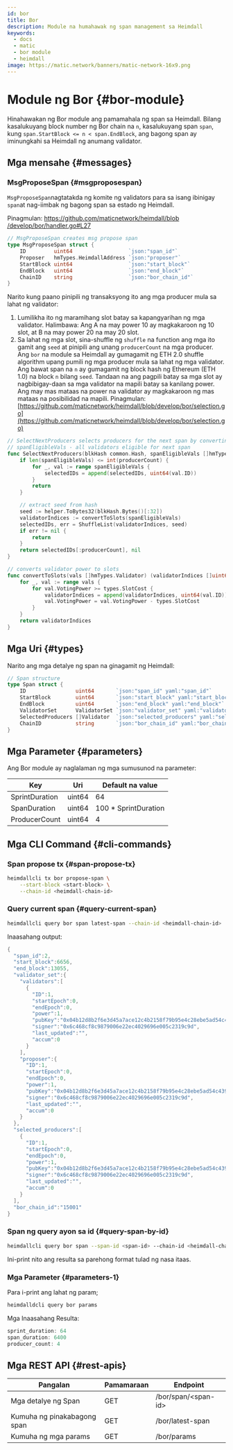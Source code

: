 ```yaml
---
id: bor
title: Bor
description: Module na humahawak ng span management sa Heimdall
keywords:
  - docs
  - matic
  - bor module
  - heimdall
image: https://matic.network/banners/matic-network-16x9.png
---
```


# Module ng Bor {#bor-module}

Hinahawakan ng Bor module ang pamamahala ng span sa Heimdall. Bilang kasalukuyang block number ng Bor chain na `n`, kasalukuyang span `span`, kung `span.StartBlock <= n < span.EndBlock`, ang bagong span ay iminungkahi sa Heimdall ng anumang validator.

## Mga mensahe {#messages}

### MsgProposeSpan {#msgproposespan}

`MsgProposeSpan`nagtatakda ng komite ng validators para sa isang ibinigay `span`at nag-iimbak ng bagong span sa estado ng Heimdall.

Pinagmulan: [https://github.com/maticnetwork/heimdall/blob /develop/bor/handler.go#L27](https://github.com/maticnetwork/heimdall/blob/develop/bor/handler.go#L27)

```go
// MsgProposeSpan creates msg propose span
type MsgProposeSpan struct {
	ID         uint64                  `json:"span_id"`
	Proposer   hmTypes.HeimdallAddress `json:"proposer"`
	StartBlock uint64                  `json:"start_block"`
	EndBlock   uint64                  `json:"end_block"`
	ChainID    string                  `json:"bor_chain_id"`
}
```

Narito kung paano pinipili ng transaksyong ito ang mga producer mula sa lahat ng validator:

1. Lumilikha ito ng maramihang slot batay sa kapangyarihan ng mga validator. Halimbawa: Ang A na may power 10 ay magkakaroon ng 10 slot, at B na may power 20 na may 20 slot.
2. Sa lahat ng mga slot, sina-shuffle ng `shuffle` na function ang mga ito gamit ang `seed` at pinipili ang unang `producerCount` na mga producer. Ang `bor` na module sa Heimdall ay gumagamit ng ETH 2.0 shuffle algorithm upang pumili ng mga producer mula sa lahat ng mga validator. Ang bawat span na `n` ay gumagamit ng block hash ng Ethereum (ETH 1.0) na block `n` bilang `seed`. Tandaan na ang pagpili batay sa mga slot ay nagbibigay-daan sa mga validator na mapili batay sa kanilang power. Ang may mas mataas na power na validator ay magkakaroon ng mas mataas na posibilidad na mapili. Pinagmulan: [https://github.com/maticnetwork/heimdall/blob/develop/bor/selection.go](https://github.com/maticnetwork/heimdall/blob/develop/bor/selection.go)

```go
// SelectNextProducers selects producers for the next span by converting power to slots
// spanEligibleVals - all validators eligible for next span
func SelectNextProducers(blkHash common.Hash, spanEligibleVals []hmTypes.Validator, producerCount uint64) (selectedIDs []uint64, err error) {
	if len(spanEligibleVals) <= int(producerCount) {
		for _, val := range spanEligibleVals {
			selectedIDs = append(selectedIDs, uint64(val.ID))
		}
		return
	}

	// extract seed from hash
	seed := helper.ToBytes32(blkHash.Bytes()[:32])
	validatorIndices := convertToSlots(spanEligibleVals)
	selectedIDs, err = ShuffleList(validatorIndices, seed)
	if err != nil {
		return
	}
	return selectedIDs[:producerCount], nil
}

// converts validator power to slots
func convertToSlots(vals []hmTypes.Validator) (validatorIndices []uint64) {
	for _, val := range vals {
		for val.VotingPower >= types.SlotCost {
			validatorIndices = append(validatorIndices, uint64(val.ID))
			val.VotingPower = val.VotingPower - types.SlotCost
		}
	}
	return validatorIndices
}
```

## Mga Uri {#types}

Narito ang mga detalye ng span na ginagamit ng Heimdall:

```go
// Span structure
type Span struct {
	ID                uint64       `json:"span_id" yaml:"span_id"`
	StartBlock        uint64       `json:"start_block" yaml:"start_block"`
	EndBlock          uint64       `json:"end_block" yaml:"end_block"`
	ValidatorSet      ValidatorSet `json:"validator_set" yaml:"validator_set"`
	SelectedProducers []Validator  `json:"selected_producers" yaml:"selected_producers"`
	ChainID           string       `json:"bor_chain_id" yaml:"bor_chain_id"`
}
```

## Mga Parameter {#parameters}

Ang Bor module ay naglalaman ng mga sumusunod na parameter:

| Key | Uri | Default na value |
|----------------------|------|------------------|
| SprintDuration | uint64 | 64 |
| SpanDuration | uint64 | 100 * SprintDuration |
| ProducerCount | uint64 | 4 |


## Mga CLI Command {#cli-commands}

### Span propose tx {#span-propose-tx}

```bash
heimdallcli tx bor propose-span \
	--start-block <start-block> \
	--chain-id <heimdall-chain-id>
```

### Query current span {#query-current-span}

```bash
heimdallcli query bor span latest-span --chain-id <heimdall-chain-id>
```

Inaasahang output:

```go
{
  "span_id":2,
  "start_block":6656,
  "end_block":13055,
  "validator_set":{
    "validators":[
      {
        "ID":1,
        "startEpoch":0,
        "endEpoch":0,
        "power":1,
        "pubKey":"0x04b12d8b2f6e3d45a7ace12c4b2158f79b95e4c28ebe5ad54c439be9431d7fc9dc1164210bf6a5c3b8523528b931e772c86a307e8cff4b725e6b4a77d21417bf19",
        "signer":"0x6c468cf8c9879006e22ec4029696e005c2319c9d",
        "last_updated":"",
        "accum":0
      }
    ],
    "proposer":{
      "ID":1,
      "startEpoch":0,
      "endEpoch":0,
      "power":1,
      "pubKey":"0x04b12d8b2f6e3d45a7ace12c4b2158f79b95e4c28ebe5ad54c439be9431d7fc9dc1164210bf6a5c3b8523528b931e772c86a307e8cff4b725e6b4a77d21417bf19",
      "signer":"0x6c468cf8c9879006e22ec4029696e005c2319c9d",
      "last_updated":"",
      "accum":0
    }
  },
  "selected_producers":[
    {
      "ID":1,
      "startEpoch":0,
      "endEpoch":0,
      "power":1,
      "pubKey":"0x04b12d8b2f6e3d45a7ace12c4b2158f79b95e4c28ebe5ad54c439be9431d7fc9dc1164210bf6a5c3b8523528b931e772c86a307e8cff4b725e6b4a77d21417bf19",
      "signer":"0x6c468cf8c9879006e22ec4029696e005c2319c9d",
      "last_updated":"",
      "accum":0
    }
  ],
  "bor_chain_id":"15001"
}
```

### Span ng query ayon sa id {#query-span-by-id}

```bash
heimdallcli query bor span --span-id <span-id> --chain-id <heimdall-chain-id>
```

Ini-print nito ang resulta sa parehong format tulad ng nasa itaas.

### Mga Parameter {#parameters-1}

Para i-print ang lahat ng param;

```go
heimdalldcli query bor params
```

Mga Inaasahang Resulta:

```go
sprint_duration: 64
span_duration: 6400
producer_count: 4
```

## Mga REST API {#rest-apis}

| Pangalan | Pamamaraan | Endpoint |
|----------------------|------|------------------|
| Mga detalye ng Span | GET | /bor/span/<span-id\> |
| Kumuha ng pinakabagong span | GET | /bor/latest-span |
| Kumuha ng mga params | GET | /bor/params |
